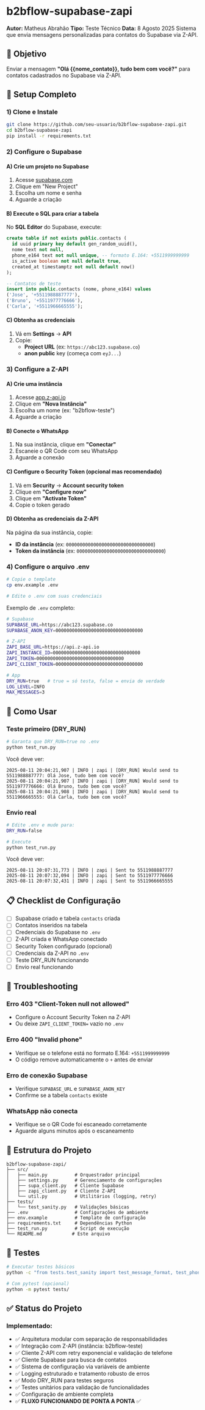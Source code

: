 # b2bflow-supabase-zapi

**Autor:** Matheus Abrahão
**Tipo:** Teste Técnico
**Data:** 8 Agosto 2025
Sistema que envia mensagens personalizadas para contatos do Supabase via Z-API.

## 🎯 Objetivo

Enviar a mensagem **"Olá {{nome_contato}}, tudo bem com você?"** para contatos cadastrados no Supabase via Z-API.

## 🚀 Setup Completo

### 1) Clone e Instale
```bash
git clone https://github.com/seu-usuario/b2bflow-supabase-zapi.git
cd b2bflow-supabase-zapi
pip install -r requirements.txt
```

### 2) Configure o Supabase

#### A) Crie um projeto no Supabase
1. Acesse [supabase.com](https://supabase.com)
2. Clique em "New Project"
3. Escolha um nome e senha
4. Aguarde a criação

#### B) Execute o SQL para criar a tabela
No **SQL Editor** do Supabase, execute:

```sql
create table if not exists public.contacts (
  id uuid primary key default gen_random_uuid(),
  nome text not null,
  phone_e164 text not null unique, -- formato E.164: +5511999999999
  is_active boolean not null default true,
  created_at timestamptz not null default now()
);

-- Contatos de teste
insert into public.contacts (nome, phone_e164) values
('Jose', '+5511988887777'),
('Bruno', '+5511977776666'),
('Carla', '+5511966665555');
```

#### C) Obtenha as credenciais
1. Vá em **Settings** → **API**
2. Copie:
   - **Project URL** (ex: `https://abc123.supabase.co`)
   - **anon public** key (começa com `eyJ...`)

### 3) Configure a Z-API

#### A) Crie uma instância
1. Acesse [app.z-api.io](https://app.z-api.io)
2. Clique em **"Nova Instância"**
3. Escolha um nome (ex: "b2bflow-teste")
4. Aguarde a criação

#### B) Conecte o WhatsApp
1. Na sua instância, clique em **"Conectar"**
2. Escaneie o QR Code com seu WhatsApp
3. Aguarde a conexão

#### C) Configure o Security Token (opcional mas recomendado)
1. Vá em **Security** → **Account security token**
2. Clique em **"Configure now"**
3. Clique em **"Activate Token"**
4. Copie o token gerado

#### D) Obtenha as credenciais da Z-API
Na página da sua instância, copie:
- **ID da instância** (ex: `00000000000000000000000000000000`)
- **Token da instância** (ex: `00000000000000000000000000000000`)

### 4) Configure o arquivo .env

```bash
# Copie o template
cp env.example .env

# Edite o .env com suas credenciais
```

Exemplo de `.env` completo:
```bash
# Supabase
SUPABASE_URL=https://abc123.supabase.co
SUPABASE_ANON_KEY=00000000000000000000000000000000

# Z-API
ZAPI_BASE_URL=https://api.z-api.io
ZAPI_INSTANCE_ID=00000000000000000000000000000000
ZAPI_TOKEN=00000000000000000000000000000000
ZAPI_CLIENT_TOKEN=00000000000000000000000000000000

# App
DRY_RUN=true   # true = só testa, false = envia de verdade
LOG_LEVEL=INFO
MAX_MESSAGES=3
```

## 🧪 Como Usar

### Teste primeiro (DRY_RUN)
```bash
# Garanta que DRY_RUN=true no .env
python test_run.py
```

Você deve ver:
```
2025-08-11 20:04:21,907 | INFO | zapi | [DRY_RUN] Would send to 5511988887777: Olá Jose, tudo bem com você?
2025-08-11 20:04:21,907 | INFO | zapi | [DRY_RUN] Would send to 5511977776666: Olá Bruno, tudo bem com você?
2025-08-11 20:04:21,908 | INFO | zapi | [DRY_RUN] Would send to 5511966665555: Olá Carla, tudo bem com você?
```

### Envio real
```bash
# Edite .env e mude para:
DRY_RUN=false

# Execute
python test_run.py
```

Você deve ver:
```
2025-08-11 20:07:31,773 | INFO | zapi | Sent to 5511988887777
2025-08-11 20:07:32,094 | INFO | zapi | Sent to 5511977776666
2025-08-11 20:07:32,431 | INFO | zapi | Sent to 5511966665555
```

## 📋 Checklist de Configuração

- [ ] Supabase criado e tabela `contacts` criada
- [ ] Contatos inseridos na tabela
- [ ] Credenciais do Supabase no `.env`
- [ ] Z-API criada e WhatsApp conectado
- [ ] Security Token configurado (opcional)
- [ ] Credenciais da Z-API no `.env`
- [ ] Teste DRY_RUN funcionando
- [ ] Envio real funcionando

## 🔧 Troubleshooting

### Erro 403 "Client-Token null not allowed"
- Configure o Account Security Token na Z-API
- Ou deixe `ZAPI_CLIENT_TOKEN=` vazio no `.env`

### Erro 400 "Invalid phone"
- Verifique se o telefone está no formato E.164: `+5511999999999`
- O código remove automaticamente o `+` antes de enviar

### Erro de conexão Supabase
- Verifique `SUPABASE_URL` e `SUPABASE_ANON_KEY`
- Confirme se a tabela `contacts` existe

### WhatsApp não conecta
- Verifique se o QR Code foi escaneado corretamente
- Aguarde alguns minutos após o escaneamento

## 📁 Estrutura do Projeto

```
b2bflow-supabase-zapi/
├── src/
│   ├── main.py          # Orquestrador principal
│   ├── settings.py      # Gerenciamento de configurações
│   ├── supa_client.py   # Cliente Supabase
│   ├── zapi_client.py   # Cliente Z-API
│   └── util.py          # Utilitários (logging, retry)
├── tests/
│   └── test_sanity.py   # Validações básicas
├── .env                 # Configurações de ambiente
├── env.example          # Template de configuração
├── requirements.txt     # Dependências Python
├── test_run.py          # Script de execução
└── README.md           # Este arquivo
```

## 🧪 Testes

```bash
# Executar testes básicos
python -c "from tests.test_sanity import test_message_format, test_phone_validation; test_message_format(); test_phone_validation(); print('✅ Validação concluída!')"

# Com pytest (opcional)
python -m pytest tests/
```

## ✅ Status do Projeto

### **Implementado:**
- ✅ Arquitetura modular com separação de responsabilidades
- ✅ Integração com Z-API (instância: b2bflow-teste)
- ✅ Cliente Z-API com retry exponencial e validação de telefone
- ✅ Cliente Supabase para busca de contatos
- ✅ Sistema de configuração via variáveis de ambiente
- ✅ Logging estruturado e tratamento robusto de erros
- ✅ Modo DRY_RUN para testes seguros
- ✅ Testes unitários para validação de funcionalidades
- ✅ Configuração de ambiente completa
- ✅ **FLUXO FUNCIONANDO DE PONTA A PONTA** ✅

